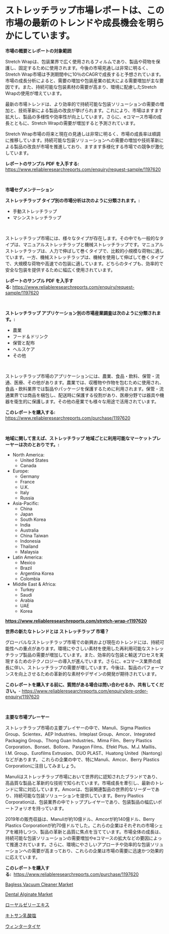<p><h1>ストレッチラップ市場レポートは、この市場の最新のトレンドや成長機会を明らかにしています。</h1></p><p><strong>市場の概要とレポートの対象範囲</strong></p>
<p><p>Stretch Wrapは、包装業界で広く使用されるフィルムであり、製品や荷物を保護し、固定するために使用されます。今後の市場見通しは非常に明るく、Stretch Wrap市場は予測期間中に10％のCAGRで成長すると予想されています。市場の成長分析によると、需要の増加や包装産業の拡大による需要増加が主な要因です。また、持続可能な包装素材の需要が高まり、環境に配慮したStretch Wrapの使用が増えています。</p><p>最新の市場トレンドは、より効率的で持続可能な包装ソリューションの需要の増加と、技術革新による製品の改良が挙げられます。これにより、市場はますます拡大し、製品の多様性や効率性が向上しています。さらに、eコマース市場の成長とともに、Stretch Wrapの需要が増加すると予測されています。</p><p>Stretch Wrap市場の将来と現在の見通しは非常に明るく、市場の成長率は順調に推移しています。持続可能な包装ソリューションへの需要の増加や技術革新による製品の改良が市場を推進しており、ますます多様化する市場での競争が激化しています。</p></p>
<p><strong>レポートのサンプル PDF を入手する:</strong> <a href="https://www.reliableresearchreports.com/enquiry/request-sample/1197620">https://www.reliableresearchreports.com/enquiry/request-sample/1197620</a></p>
<p>&nbsp;</p>
<p><strong>市場セグメンテーション</strong></p>
<p><strong>ストレッチラップ タイプ別の市場分析は次のように分類されます。:</strong></p>
<p><ul><li>手動ストレッチラップ</li><li>マシンストレッチラップ</li></ul></p>
<p>&nbsp;</p>
<p><p>ストレッチラップ市場には、様々なタイプが存在します。その中でも一般的なタイプは、マニュアルストレッチラップと機械ストレッチラップです。マニュアルストレッチラップは、人力で伸ばして巻くタイプで、比較的小規模な荷物に適しています。一方、機械ストレッチラップは、機械を使用して伸ばして巻くタイプで、大規模な荷物や高速での包装に適しています。どちらのタイプも、効率的で安全な包装を提供するために幅広く使用されています。</p></p>
<p><strong>レポートのサンプル PDF を入手する:</strong>&nbsp;<a href="https://www.reliableresearchreports.com/enquiry/request-sample/1197620">https://www.reliableresearchreports.com/enquiry/request-sample/1197620</a></p>
<p>&nbsp;</p>
<p><strong> ストレッチラップ アプリケーション別の市場産業調査は次のように分類されます。:</strong></p>
<p><ul><li>農業</li><li>フード＆ドリンク</li><li>保管と配布</li><li>ヘルスケア</li><li>その他</li></ul></p>
<p>&nbsp;</p>
<p><p>ストレッチラップ市場のアプリケーションには、農業、食品・飲料、保管・流通、医療、その他があります。農業では、収穫物や作物を包むために使用され、食品・飲料業界では製品やパッケージを保護するために利用されます。保管・流通業界では商品を梱包し、配送時に保護する役割があり、医療分野では器具や機器を衛生的に保護します。その他の産業でも様々な用途で活用されています。</p></p>
<p><strong>このレポートを購入する:</strong>&nbsp; <a href="https://www.reliableresearchreports.com/purchase/1197620">https://www.reliableresearchreports.com/purchase/1197620</a></p>
<p>&nbsp;</p>
<p><strong>地域に関して言えば、ストレッチラップ 地域ごとに利用可能なマーケットプレーヤーは次のとおりです。:</strong></p>
<p><ul>
    <li>
        North America:
        <ul>
            <li>United States</li>
            <li>Canada</li>
        </ul>
    </li>
    <li>
        Europe:
        <ul>
            <li>Germany</li>
            <li>France</li>
            <li>U.K.</li>
            <li>Italy</li>
            <li>Russia</li>
        </ul>
    </li>
    <li>
        Asia-Pacific:
        <ul>
            <li>China</li>
            <li>Japan</li>
            <li>South Korea</li>
            <li>India</li>
            <li>Australia</li>
            <li>China Taiwan</li>
            <li>Indonesia</li>
            <li>Thailand</li>
            <li>Malaysia</li>
        </ul>
    </li>
    <li>
        Latin America:
        <ul>
            <li>Mexico</li>
            <li>Brazil</li>
            <li>Argentina Korea</li>
            <li>Colombia</li>
        </ul>
    </li>
    <li>
        Middle East & Africa:
        <ul>
            <li>Turkey</li>
            <li>Saudi</li>
            <li>Arabia</li>
            <li>UAE</li>
            <li>Korea</li>
        </ul>
    </li>
    </ul></p>
<p><strong><a href="https://www.reliableresearchreports.com/stretch-wrap-r1197620">https://www.reliableresearchreports.com/stretch-wrap-r1197620</a></strong>&nbsp;</p>
<p><strong>世界の新たなトレンドとは ストレッチラップ 市場？</strong></p>
<p><p>グローバルなストレッチラップ市場での新興および現在のトレンドには、持続可能性への重点があります。環境にやさしい素材を使用した再利用可能なストレッチラップ製品の需要が増加しています。また、効率的な包装と輸送プロセスを実現するためのテクノロジーの導入が進んでいます。さらに、eコマース業界の成長に伴い、ストレッチラップの需要が増しています。今後は、製品のパフォーマンスを向上させるための革新的な素材やデザインの開発が期待されています。</p></p>
<p><strong>このレポートを購入する前に、質問がある場合は問い合わせるか、共有してください。</strong>- <a href="https://www.reliableresearchreports.com/enquiry/pre-order-enquiry/1197620">https://www.reliableresearchreports.com/enquiry/pre-order-enquiry/1197620</a></p>
<p>&nbsp;</p>
<p><strong>主要な市場プレーヤー</strong></p>
<p><p>ストレッチラップ市場の主要プレイヤーの中で、Manuli、Sigma Plastics Group、Scientex、AEP Industries、Inteplast Group、Amcor、Integrated Packaging Group、Thong Guan Industries、Mima Film、Berry Plastics Corporation、Bonset、Bollore、Paragon Films、Efekt Plus、M.J. Maillis、I.M. Group、Eurofilms Extrusion、DUO PLAST、Huatong United（Nantong）などがあります。 これらの企業の中で、特にManuli、Amcor、Berry Plastics Corporationに注目してみましょう。</p><p>Manuliはストレッチラップ市場において世界的に認知されたブランドであり、高品質な製品と革新的な技術で知られています。市場成長を牽引し、最新のトレンドに常に対応しています。Amcorは、包装関連製品の世界的なリーダーであり、持続可能な包装ソリューションを提供しています。Berry Plastics Corporationは、包装業界の中でトッププレイヤーであり、包装製品の幅広いポートフォリオを持っています。</p><p>2019年の販売収益は、Manuliが約10億ドル、Amcorが約140億ドル、Berry Plastics Corporationが約70億ドルでした。これらの企業はそれぞれの市場シェアを維持しつつ、製品の革新と品質に焦点を当てています。市場全体の成長は、持続可能な包装ソリューションの需要増加やeコマースの拡大などの要因によって推進されています。さらに、環境にやさしいアプローチや効率的な包装ソリューションへの需要が高まっており、これらの企業は市場の需要に迅速かつ効果的に応えています。</p></p>
<p><strong>このレポートを購入する:</strong>&nbsp;&nbsp;<a href="https://www.reliableresearchreports.com/purchase/1197620">https://www.reliableresearchreports.com/purchase/1197620</a></p>
<p><p><a href="https://www.linkedin.com/pulse/bagless-vacuum-cleaner-market-offers-provide-insightful-data-time-1klme?trackingId=9StXR1lZCPqrgc%2BCZK2oLQ%3D%3D">Bagless Vacuum Cleaner Market</a></p><p><a href="https://www.linkedin.com/pulse/dental-alginate-market-challenges-opportunities-growth-drivers-adn6f?trackingId=fNpSEQZZ9pQhAaCW66w1Yg%3D%3D">Dental Alginate Market</a></p><p><a href="https://medium.com/@amarart56456/%E7%8E%8B%E5%AE%A4%E3%82%BC%E3%83%AA%E3%83%BC%E3%82%A8%E3%82%AD%E3%82%B9%E5%B8%82%E5%A0%B4%E3%81%AE%E8%A6%8F%E6%A8%A1%E3%81%8C-%E4%B8%96%E7%95%8C%E7%94%A3%E6%A5%AD%E3%81%AB%E3%81%8A%E3%81%91%E3%82%8B%E6%9C%80%E8%89%AF%E3%81%AE%E3%83%9E%E3%83%BC%E3%82%B1%E3%83%86%E3%82%A3%E3%83%B3%E3%82%B0%E3%83%81%E3%83%A3%E3%83%8D%E3%83%AB%E3%82%92%E6%98%8E%E3%82%89%E3%81%8B%E3%81%AB%E3%81%97%E3%81%BE%E3%81%99-a4e21337acaf">ローヤルゼリーエキス</a></p><p><a href="https://github.com/RodHoppe07/Market-Research-Report-List-1/blob/main/654654422834.md">キトサン乳酸塩</a></p><p><a href="https://medium.com/@camerondowd204/%E5%86%AC%E7%94%A8%E3%82%BF%E3%82%A4%E3%83%A4%E5%B8%82%E5%A0%B4%E3%81%AF-%E5%B8%82%E5%A0%B4%E3%82%B7%E3%82%A7%E3%82%A2-%E3%82%B5%E3%82%A4%E3%82%BA-2031%E5%B9%B4%E3%81%BE%E3%81%A7%E3%81%AE%E4%BA%88%E6%B8%AC%E3%81%AB%E7%84%A6%E7%82%B9%E3%82%92%E5%BD%93%E3%81%A6%E3%81%A6%E3%81%84%E3%81%BE%E3%81%99-e3ac1ca84b55">ウィンタータイヤ</a></p></p>